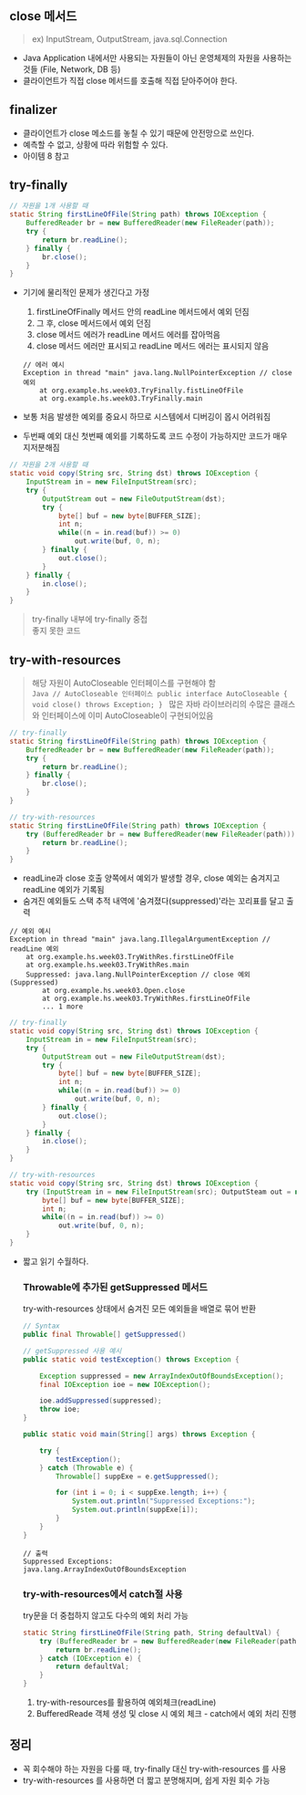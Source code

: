 ## close 메서드
> ex) InputStream, OutputStream, java.sql.Connection
- Java Application 내에서만 사용되는 자원들이 아닌 운영체제의 자원을 사용하는 것들 (File, Network, DB 등)
- 클라이언트가 직접 close 메서드를 호출해 직접 닫아주어야 한다.

## finalizer
- 클라이언트가 close 메소드를 놓칠 수 있기 때문에 안전망으로 쓰인다.
- 예측할 수 없고, 상황에 따라 위험할 수 있다.
- 아이템 8 참고

## try-finally
```Java
// 자원을 1개 사용할 때
static String firstLineOfFile(String path) throws IOException {
    BufferedReader br = new BufferedReader(new FileReader(path));
    try {
        return br.readLine();
    } finally {
        br.close();
    }
}
```
- 기기에 물리적인 문제가 생긴다고 가정   
    1. firstLineOfFinally 메서드 안의 readLine 메서드에서 예외 던짐
    2. 그 후, close 메서드에서 예외 던짐   
    3. close 메서드 에러가 readLine 메서드 에러를 잡아먹음
    4. close 메서드 에러만 표시되고 readLine 메서드 에러는 표시되지 않음
    
    ```
    // 에러 예시 
    Exception in thread "main" java.lang.NullPointerException // close 예외 
        at org.example.hs.week03.TryFinally.fistLineOfFile
        at org.example.hs.week03.TryFinally.main
    ```
    
    
- 보통 처음 발생한 예외를 중요시 하므로 시스템에서 디버깅이 몹시 어려워짐
- 두번째 예외 대신 첫번째 예외를 기록하도록 코드 수정이 가능하지만 코드가 매우 지저분해짐

```Java
// 자원을 2개 사용할 때
static void copy(String src, String dst) throws IOException {
    InputStream in = new FileInputStream(src);
    try {
        OutputStream out = new FileOutputStream(dst);
        try {
            byte[] buf = new byte[BUFFER_SIZE];
            int n;
            while((n = in.read(buf)) >= 0)
                out.write(buf, 0, n);
        } finally {
            out.close();
        }
    } finally {
        in.close();
    }
}
```
> try-finally 내부에 try-finally 중첩   
> 좋지 못한 코드   


## try-with-resources
> 해당 자원이 AutoCloseable 인터페이스를 구현해야 함   
    ```Java
    // AutoCloseable 인터페이스
    public interface AutoCloseable {
        void close() throws Exception;
    }
    ```
> 많은 자바 라이브러리의 수많은 클래스와 인터페이스에 이미 AutoCloseable이 구현되어있음

``` Java
// try-finally
static String firstLineOfFile(String path) throws IOException {
    BufferedReader br = new BufferedReader(new FileReader(path));
    try {
        return br.readLine();
    } finally {
        br.close();
    }
}

// try-with-resources
static String firstLineOfFile(String path) throws IOException {
    try (BufferedReader br = new BufferedReader(new FileReader(path))) {
        return br.readLine();
    }
}
```

- readLine과 close 호출 양쪽에서 예외가 발생할 경우, close 예외는 숨겨지고 readLine 예외가 기록됨
- 숨겨진 예외들도 스택 추적 내역에 '숨겨졌다(suppressed)'라는 꼬리표를 달고 출력

```
// 예외 예시
Exception in thread "main" java.lang.IllegalArgumentException // readLine 예외
    at org.example.hs.week03.TryWithRes.firstLineOfFile
    at org.example.hs.week03.TryWithRes.main
    Suppressed: java.lang.NullPointerException // close 예외 (Suppressed)
        at org.example.hs.week03.Open.close
        at org.example.hs.week03.TryWithRes.firstLineOfFile
        ... 1 more
```

``` Java
// try-finally
static void copy(String src, String dst) throws IOException {
    InputStream in = new FileInputStream(src);
    try {
        OutputStream out = new FileOutputStream(dst);
        try {
            byte[] buf = new byte[BUFFER_SIZE];
            int n;
            while((n = in.read(buf)) >= 0)
                out.write(buf, 0, n);
        } finally {
            out.close();
        }
    } finally {
        in.close();
    }
}

// try-with-resources
static void copy(String src, String dst) throws IOException {
    try (InputStream in = new FileInputStream(src); OutputSteam out = new FileOutputStream(dst)) {
        byte[] buf = new byte[BUFFER_SIZE];
        int n;
        while((n = in.read(buf)) >= 0)
            out.write(buf, 0, n);
    }
}
```

- 짧고 읽기 수월하다.

    ### Throwable에 추가된 getSuppressed 메서드   
    try-with-resources 상태에서 숨겨진 모든 예외들을 배열로 묶어 반환 
    ```Java
    // Syntax
    public final Throwable[] getSuppressed()
    ```

    ```Java
    // getSuppressed 사용 예시
    public static void testException() throws Exception { 

        Exception suppressed = new ArrayIndexOutOfBoundsException(); 
        final IOException ioe = new IOException();  

        ioe.addSuppressed(suppressed); 
        throw ioe; 
    } 

    public static void main(String[] args) throws Exception {

        try { 
            testException(); 
        } catch (Throwable e) {  
            Throwable[] suppExe = e.getSuppressed(); 

            for (int i = 0; i < suppExe.length; i++) { 
                System.out.println("Suppressed Exceptions:"); 
                System.out.println(suppExe[i]); 
            } 
        } 
    } 
    ```
    ```
    // 출력
    Suppressed Exceptions:
    java.lang.ArrayIndexOutOfBoundsException
    ```

    ### try-with-resources에서 catch절 사용   
    try문을 더 중첩하지 않고도 다수의 예외 처리 가능 

    ```Java
    static String firstLineOfFile(String path, String defaultVal) {
        try (BufferedReader br = new BufferedReader(new FileReader(path))) {
            return br.readLine();
        } catch (IOException e) {
            return defaultVal;
        }
    }
    ```
    1. try-with-resources를 활용하여 예외체크(readLine)   
    1. BufferedReade 객체 생성 및 close 시 예외 체크 - catch에서 예외 처리 진행


## 정리
- 꼭 회수해야 하는 자원을 다룰 때, try-finally 대신 try-with-resources 를 사용
- try-with-resources 를 사용하면 더 짧고 분명해지며, 쉽게 자원 회수 가능 
